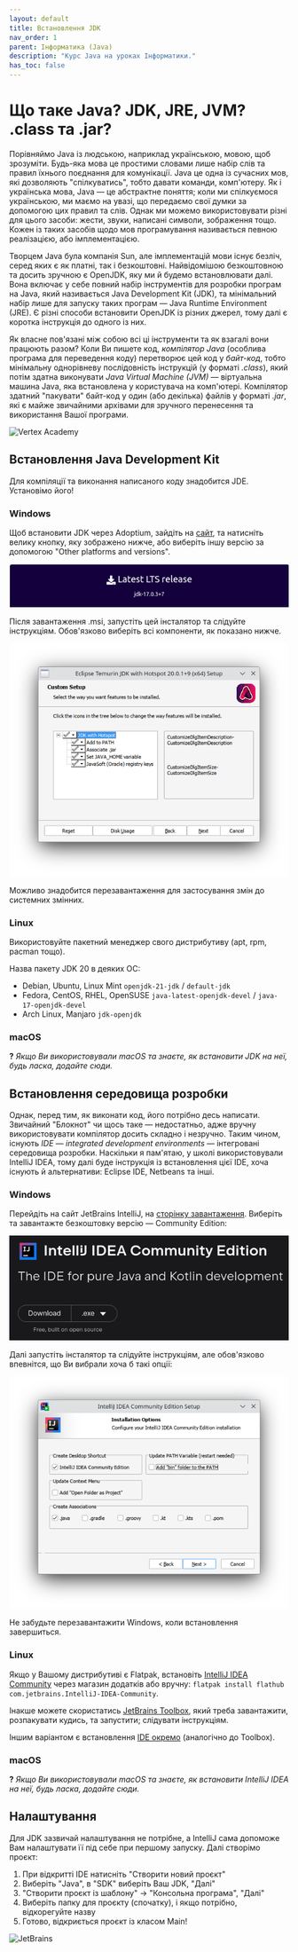 ```yaml
---
layout: default
title: Встановлення JDK
nav_order: 1
parent: Інформатика (Java)
description: "Курс Java на уроках Інформатики."
has_toc: false
---
```


# Що таке Java? JDK, JRE, JVM? .class та .jar?

Порівняймо Java із людською, наприклад українською, мовою, щоб зрозуміти. Будь-яка мова це простими словами лише набір слів та правил їхнього поєднання для комунікації. Java це одна із сучасних мов, які дозволяють "спілкуватись", тобто давати команди, комп'ютеру. Як і українська мова, Java — це абстрактне поняття; коли ми спілкуємося українською, ми маємо на увазі, що передаємо свої думки за допомогою цих правил та слів. Однак ми можемо використовувати різні для цього засоби: жести, звуки, написані символи, зображення тощо. Кожен із таких засобів щодо мов програмування називається певною реалізацією, або імплементацією.

Творцем Java була компанія Sun, але імплементацій мови існує безліч, серед яких є як платні, так і безкоштовні. Найвідомішою безкоштовною та досить зручною є OpenJDK, яку ми й будемо встановлювати далі. Вона включає у себе повний набір інструментів для розробки програм на Java, який називається Java Development Kit (JDK), та мінімальний набір лише для запуску таких програм — Java Runtime Environment (JRE). Є різні способи встановити OpenJDK із різних джерел, тому далі є коротка інструкція до одного із них.

Як власне пов'язані між собою всі ці інструменти та як взагалі вони працюють разом? Коли Ви пишете код, _компілятор Java_ (особлива програма для переведення коду) перетворює цей код у _байт-код_, тобто мінімальну однорівневу послідовність інструкцій (у форматі _.class_), який потім здатна виконувати _Java Virtual Machine (JVM)_ — віртуальна машина Java, яка встановлена у користувача на комп'ютері. Компілятор здатний "пакувати" байт-код у один (або декілька) файлів у форматі _.jar_, які є майже звичайними архівами для зручного перенесення та використання Вашої програми.

![Vertex Academy](https://vertex-academy.com/tutorials/wp-content/uploads/2016/09/JVM-Vertex-Academy-1.png)

## Встановлення Java Development Kit

Для компіляції та виконання написаного коду знадобится JDE. Установімо його!

### Windows

Щоб встановити JDK через Adoptium, зайдіть на [сайт](https://adoptium.net/), та натисніть велику кнопку, яку зображено нижче, або виберіть іншу версію за допомогою "Other platforms and versions".

![Latest LTS release](../img/cs7.png)

Після завантаження .msi, запустіть цей інсталятор та слідуйте інструкціям. Обов'язково виберіть всі компоненти, як показано нижче.

![Прапорці](../img/cs8.png)

Можливо знадобится перезавантаження для застосування змін до системних змінних.

### Linux

Використовуйте пакетний менеджер свого дистрибутиву (apt, rpm, pacman тощо).

Назва пакету JDK 20 в деяких ОС:
- Debian, Ubuntu, Linux Mint `openjdk-21-jdk` / `default-jdk`
- Fedora, CentOS, RHEL, OpenSUSE `java-latest-openjdk-devel` / `java-17-openjdk-devel`
- Arch Linux, Manjaro `jdk-openjdk`

### macOS

**?** _Якщо Ви використовували macOS та знаєте, як встановити JDK на неї, будь ласка, додайте сюди._

## Встановлення середовища розробки

Однак, перед тим, як виконати код, його потрібно десь написати. Звичайний "Блокнот" чи щось таке — недостатньо, адже вручну використовувати компілятор досить складно і незручно. Таким чином, існують _IDE_ — _integrated development environments_ — інтегровані середовища розробки. Наскільки я пам'ятаю, у школі використовували IntelliJ IDEA, тому далі буде інструкція із встановлення цієї IDE, хоча існують й альтернативи: Eclipse IDE, Netbeans та інші.

### Windows

Перейдіть на сайт JetBrains IntelliJ, на [сторінку завантаження](https://www.jetbrains.com/idea/download/?section=windows). Виберіть та завантажте безкоштовку версію — Community Edition:

![Community Edition](../img/cs9.png)

Далі запустіть інсталятор та слідуйте інструкціям, але обов'язково впевнітся, що Ви вибрали хоча б такі опції:

![Прапорці](../img/cs10.png)

Не забудьте перезавантажити Windows, коли встановлення завершиться.

### Linux

Якщо у Вашому дистрибутиві є Flatpak, встановіть [IntelliJ IDEA Community](https://flathub.org/apps/com.jetbrains.IntelliJ-IDEA-Community) через магазин додатків або вручну: `flatpak install flathub com.jetbrains.IntelliJ-IDEA-Community`.

Інакше можете скористатись [JetBrains Toolbox](https://www.jetbrains.com/toolbox-app/), який треба завантажити, розпакувати кудись, та запустити; слідувати інструкціям.

Іншим варіантом є встановлення [IDE окремо](https://www.jetbrains.com/idea/download/?section=linux) (аналогічно до Toolbox).

### macOS

**?** _Якщо Ви використовували macOS та знаєте, як встановити IntelliJ IDEA на неї, будь ласка, додайте сюди._

## Налаштування

Для JDK зазвичай налаштування не потрібне, а IntelliJ сама допоможе Вам налаштувати її під себе при першому запуску. Далі створімо проєкт:

1. При відкритті IDE натисніть "Створити новий проєкт"
2. Виберіть "Java", в "SDK" виберіть Ваш JDK, "Далі"
3. "Створити проєкт із шаблону" → "Консольна програма", "Далі"
4. Виберіть папку для проєкту (спочатку), і якщо потрібно, відкорегуйте назву
5. Готово, відкриється проєкт із класом Main!

![JetBrains](https://storage.googleapis.com/www.examclouds.com/intellij-idea/intellij-idea5.png)

